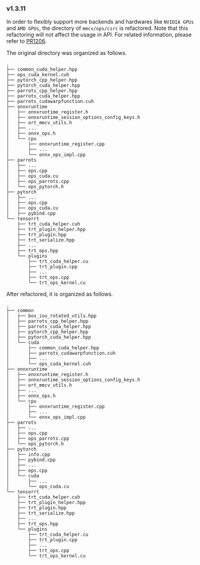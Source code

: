 ### v1.3.11

In order to flexibly support more backends and hardwares like `NVIDIA GPUs` and `AMD GPUs`, the directory of `mmcv/ops/csrc` is refactored. Note that this refactoring will not affect the usage in API. For related information, please refer to [PR1206](https://github.com/open-mmlab/mmcv/pull/1206).

The original directory was organized as follows.

```
.
├── common_cuda_helper.hpp
├── ops_cuda_kernel.cuh
├── pytorch_cpp_helper.hpp
├── pytorch_cuda_helper.hpp
├── parrots_cpp_helper.hpp
├── parrots_cuda_helper.hpp
├── parrots_cudawarpfunction.cuh
├── onnxruntime
│   ├── onnxruntime_register.h
│   ├── onnxruntime_session_options_config_keys.h
│   ├── ort_mmcv_utils.h
│   ├── ...
│   ├── onnx_ops.h
│   └── cpu
│       ├── onnxruntime_register.cpp
│       ├── ...
│       └── onnx_ops_impl.cpp
├── parrots
│   ├── ...
│   ├── ops.cpp
│   ├── ops_cuda.cu
│   ├── ops_parrots.cpp
│   └── ops_pytorch.h
├── pytorch
│   ├── ...
│   ├── ops.cpp
│   ├── ops_cuda.cu
│   ├── pybind.cpp
└── tensorrt
    ├── trt_cuda_helper.cuh
    ├── trt_plugin_helper.hpp
    ├── trt_plugin.hpp
    ├── trt_serialize.hpp
    ├── ...
    ├── trt_ops.hpp
    └── plugins
        ├── trt_cuda_helper.cu
        ├── trt_plugin.cpp
        ├── ...
        ├── trt_ops.cpp
        └── trt_ops_kernel.cu
```

After refactored, it is organized as follows.

```
.
├── common
│   ├── box_iou_rotated_utils.hpp
│   ├── parrots_cpp_helper.hpp
│   ├── parrots_cuda_helper.hpp
│   ├── pytorch_cpp_helper.hpp
│   ├── pytorch_cuda_helper.hpp
│   └── cuda
│       ├── common_cuda_helper.hpp
│       ├── parrots_cudawarpfunction.cuh
│       ├── ...
│       └── ops_cuda_kernel.cuh
├── onnxruntime
│   ├── onnxruntime_register.h
│   ├── onnxruntime_session_options_config_keys.h
│   ├── ort_mmcv_utils.h
│   ├── ...
│   ├── onnx_ops.h
│   └── cpu
│       ├── onnxruntime_register.cpp
│       ├── ...
│       └── onnx_ops_impl.cpp
├── parrots
│   ├── ...
│   ├── ops.cpp
│   ├── ops_parrots.cpp
│   └── ops_pytorch.h
├── pytorch
│   ├── info.cpp
│   ├── pybind.cpp
│   ├── ...
│   ├── ops.cpp
│   └── cuda
│       ├── ...
│       └── ops_cuda.cu
└── tensorrt
    ├── trt_cuda_helper.cuh
    ├── trt_plugin_helper.hpp
    ├── trt_plugin.hpp
    ├── trt_serialize.hpp
    ├── ...
    ├── trt_ops.hpp
    └── plugins
        ├── trt_cuda_helper.cu
        ├── trt_plugin.cpp
        ├── ...
        ├── trt_ops.cpp
        └── trt_ops_kernel.cu
```
